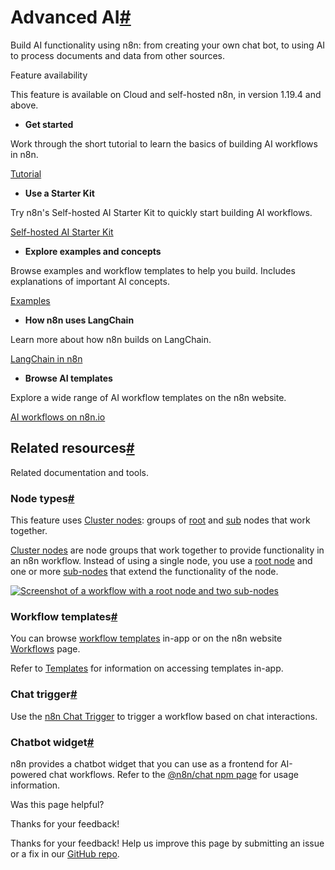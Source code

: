 [ ](https://github.com/n8n-io/n8n-docs/edit/main/docs/advanced-ai/index.md "Edit this page")

# Advanced AI[#](#advanced-ai "Permanent link")

Build AI functionality using n8n: from creating your own chat bot, to using AI to process documents and data from other sources.

Feature availability

This feature is available on Cloud and self-hosted n8n, in version 1.19.4 and above.

  * **Get started**

Work through the short tutorial to learn the basics of building AI workflows in n8n.

[ Tutorial](intro-tutorial/)

  * **Use a Starter Kit**

Try n8n's Self-hosted AI Starter Kit to quickly start building AI workflows.

[ Self-hosted AI Starter Kit](../hosting/starter-kits/ai-starter-kit/)

  * **Explore examples and concepts**

Browse examples and workflow templates to help you build. Includes explanations of important AI concepts.

[ Examples](examples/introduction/)

  * **How n8n uses LangChain**

Learn more about how n8n builds on LangChain.

[ LangChain in n8n](langchain/overview/)

  * **Browse AI templates**

Explore a wide range of AI workflow templates on the n8n website.

[ AI workflows on n8n.io](https://n8n.io/workflows/?categories=25)




## Related resources[#](#related-resources "Permanent link")

Related documentation and tools.

### Node types[#](#node-types "Permanent link")

This feature uses [Cluster nodes](../integrations/builtin/cluster-nodes/): groups of [root](../integrations/builtin/cluster-nodes/root-nodes/) and [sub](../integrations/builtin/cluster-nodes/sub-nodes/) nodes that work together.

[Cluster nodes](../glossary/#cluster-node-n8n) are node groups that work together to provide functionality in an n8n workflow. Instead of using a single node, you use a [root node](../glossary/#root-node-n8n) and one or more [sub-nodes](../glossary/#sub-node-n8n) that extend the functionality of the node.

[![Screenshot of a workflow with a root node and two sub-nodes](../_images/integrations/builtin/cluster-nodes/root-sub-nodes.png)](https://docs.n8n.io/_images/integrations/builtin/cluster-nodes/root-sub-nodes.png)

### Workflow templates[#](#workflow-templates "Permanent link")

You can browse [workflow templates](../glossary/#template-n8n) in-app or on the n8n website [Workflows](https://n8n.io/workflows/?categories=25,26) page.

Refer to [Templates](../workflows/templates/) for information on accessing templates in-app.

### Chat trigger[#](#chat-trigger "Permanent link")

Use the [n8n Chat Trigger](../integrations/builtin/core-nodes/n8n-nodes-langchain.chattrigger/) to trigger a workflow based on chat interactions.

### Chatbot widget[#](#chatbot-widget "Permanent link")

n8n provides a chatbot widget that you can use as a frontend for AI-powered chat workflows. Refer to the [@n8n/chat npm page](https://www.npmjs.com/package/@n8n/chat) for usage information.

Was this page helpful? 

Thanks for your feedback! 

Thanks for your feedback! Help us improve this page by submitting an issue or a fix in our [GitHub repo](https://github.com/n8n-io/n8n-docs). 
